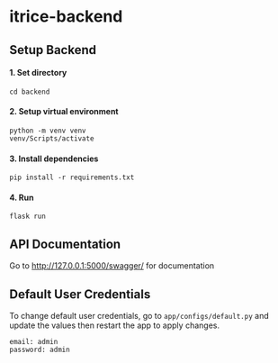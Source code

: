 # itrice-backend

## **Setup Backend**

#### 1. Set directory

```
cd backend
```

#### 2. Setup virtual environment

```
python -m venv venv
venv/Scripts/activate
```

#### 3. Install dependencies

```
pip install -r requirements.txt
```

#### 4. Run

```
flask run   
```

## API Documentation

Go to http://127.0.0.1:5000/swagger/ for documentation

## Default User Credentials
To change default user credentials, go to `app/configs/default.py` and update the values then restart the app to apply changes.

```
email: admin
password: admin
```
